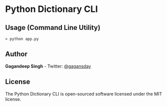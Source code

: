 # Python Dictionary CLI

## Usage (Command Line Utility)

``> python app.py``

## Author

**Gagandeep Singh** - Twitter: [@gagansday](https://twitter.com/gagansday)

## License
The Python Dictionary CLI is open-sourced software licensed under the MIT license.
